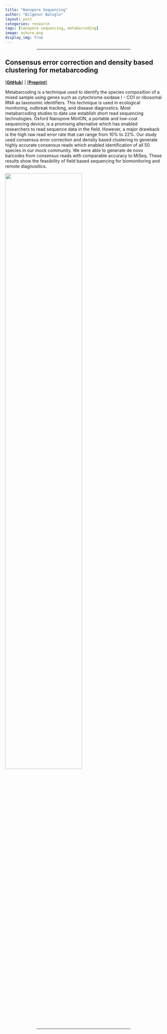 ```yaml
---
title: "Nanopore Sequencing"
author: "Bilgenur Baloglu"
layout: post
categories: research
tags: [nanopore sequencing, metabarcoding]
image: ashure.png
display_img: True
---
```


<hr style="margin-left: auto; margin-right: auto; width: 60%; color: #f2f2f2">

## Consensus error correction and density based clustering for metabarcoding
[\[**GitHub**\]](https://github.com/bbaloglu/ashure) | [\[**Preprint**\]](https://www.biorxiv.org/content/10.1101/2020.05.21.108852v1.full.pdf)

Metabarcoding is a technique used to identify the species composition of a mixed sample using genes such as cytochrome oxidase I - CO1 or ribosomal RNA as taxonomic identifiers. This technique is used in ecological monitoring, outbreak tracking, and disease diagnostics. Most metabarcoding studies to date use establish short read sequencing technologies. Oxford Nanopore MinION, a portable and low-cost sequencing device, is a promising alternative which has enabled researchers to read sequence data in the field. However, a major drawback is the high raw read error rate that can range from 10% to 22%. Our study used consensus error correction and density based clustering to generate highly accurate consensus reads which enabled identification of all 50 species in our mock community. We were able to generate de novo barcodes from consensus reads with comparable accuracy to MiSeq. These results show the feasibility of field based sequencing for biomonitoring and remote diagnositics.

<img src="{{site.github_url}}/assets/img/ashure.jpg" style="width: 70%">

<hr style="margin-left: auto; margin-right: auto; width: 60%; color: #f2f2f2">

